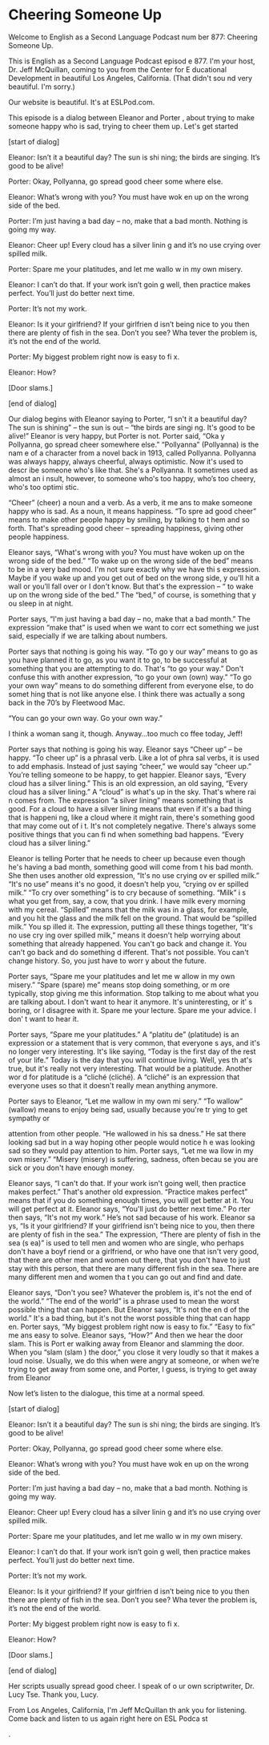 # Cheering Someone Up

Welcome to English as a Second Language Podcast num ber 877: Cheering Someone Up.

This is English as a Second Language Podcast episod e 877. I'm your host, Dr. Jeff McQuillan, coming to you from the Center for E ducational Development in beautiful Los Angeles, California. (That didn't sou nd very beautiful. I'm sorry.)

Our website is beautiful. It's at ESLPod.com.

This episode is a dialog between Eleanor and Porter , about trying to make someone happy who is sad, trying to cheer them up. Let's get started

[start of dialog]

Eleanor:  Isn’t it a beautiful day?  The sun is shi ning; the birds are singing.  It’s good to be alive!

Porter:  Okay, Pollyanna, go spread good cheer some where else.

Eleanor:  What’s wrong with you?  You must have wok en up on the wrong side of the bed.

Porter:  I’m just having a bad day – no, make that a bad month.  Nothing is going my way.

Eleanor:  Cheer up!  Every cloud has a silver linin g and it’s no use crying over spilled milk.

Porter:  Spare me your platitudes, and let me wallo w in my own misery.

Eleanor:  I can’t do that.  If your work isn’t goin g well, then practice makes perfect.  You’ll just do better next time.

Porter:  It’s not my work.

Eleanor:  Is it your girlfriend?  If your girlfrien d isn’t being nice to you then there are plenty of fish in the sea.  Don’t you see?  Wha tever the problem is, it’s not the end of the world.

Porter:  My biggest problem right now is easy to fi x.

 Eleanor:  How?

[Door slams.]

[end of dialog]

Our dialog begins with Eleanor saying to Porter, “I sn't it a beautiful day? The sun is shining” – the sun is out – “the birds are singi ng. It's good to be alive!” Eleanor is very happy, but Porter is not. Porter said, “Oka y Pollyanna, go spread cheer somewhere else.” “Pollyanna” (Pollyanna) is the nam e of a character from a novel back in 1913, called Pollyanna. Pollyanna was  always happy, always cheerful, always optimistic. Now it's used to descr ibe someone who's like that. She's a Pollyanna. It sometimes used as almost an i nsult, however, to someone who's too happy, who’s too cheery, who's too optimi stic.

“Cheer” (cheer) a noun and a verb. As a verb, it me ans to make someone happy who is sad. As a noun, it means happiness. “To spre ad good cheer” means to make other people happy by smiling, by talking to t hem and so forth. That's spreading good cheer – spreading happiness, giving other people happiness.

Eleanor says, “What's wrong with you? You must have  woken up on the wrong side of the bed.” “To wake up on the wrong side of the bed” means to be in a very bad mood. I'm not sure exactly why we have thi s expression. Maybe if you wake up and you get out of bed on the wrong side, y ou'll hit a wall or you’ll fall over or I don't know. But that's the expression – “ to wake up on the wrong side of the bed.” The “bed,” of course, is something that y ou sleep in at night.

Porter says, “I'm just having a bad day – no,  make  that a bad month.” The expression “make that” is used when we want to corr ect something we just said, especially if we are talking about numbers.

Porter says that nothing is going his way. “To go y our way” means to go as you have planned it to go, as you want it to go, to be successful at something that you are attempting to do. That's “to go your way.” Don't confuse this with another expression, “to go your own (own) way.” “To go your  own way” means to do something different from everyone else, to do somet hing that is not like anyone else. I think there was actually a song back in the  70’s by Fleetwood Mac.

“You can go your own way. Go your own way.”

I think a woman sang it, though. Anyway…too much co ffee today, Jeff!

 Porter says that nothing is going his way. Eleanor says “Cheer up” – be happy. “To cheer up” is a phrasal verb. Like a lot of phra sal verbs, it is used to add emphasis. Instead of just saying “cheer,” we would say “cheer up.” You’re telling someone to be happy, to get happier. Eleanor says, “Every cloud has a silver lining.” This is an old expression, an old saying, “Every cloud has a silver lining.” A “cloud” is what's up in the sky. That's where rai n comes from. The expression “a silver lining” means something that is good. For  a cloud to have a silver lining means that even if it's a bad thing that is happeni ng, like a cloud where it might rain, there's something good that may come out of i t. It's not completely negative. There's always some positive things that you can fi nd when something bad happens. “Every cloud has a silver lining.”

Eleanor is telling Porter that he needs to cheer up  because even though he's having a bad month, something good will come from t his bad month. She then uses another old expression, “It's no use crying ov er spilled milk.” “It's no use” means it's no good, it doesn't help you, “crying ov er spilled milk.” “To cry over something” is to cry because of something. “Milk” i s what you get from, say, a cow, that you drink. I have milk every morning with  my cereal. “Spilled” means that the milk was in a glass, for example, and you hit the glass and the milk fell on the ground. That would be “spilled milk.” You sp illed it. The expression, putting all these things together, “It's no use cry ing over spilled milk,” means it doesn't help worrying about something that already happened. You can't go back and change it. You can't go back and do something d ifferent. That's not possible. You can't change history. So, you just have to worr y about the future.

Porter says, “Spare me your platitudes and let me w allow in my own misery.” “Spare (spare) me” means stop doing something, or m ore typically, stop giving me this information. Stop talking to me about what you are talking about. I don't want to hear it anymore. It's uninteresting, or it' s boring, or I disagree with it. Spare me your lecture. Spare me your advice. I don' t want to hear it.

Porter says, “Spare me your platitudes.” A “platitu de” (platitude) is an expression or a statement that is very common, that everyone s ays, and it's no longer very interesting. It's like saying, “Today is the first day of the rest of your life.” Today is the day that you will continue living. Well, yes th at's true, but it's really not very interesting. That would be a platitude. Another wor d for platitude is a “cliché (cliché). A “cliché” is an expression that everyone  uses so that it doesn't really mean anything anymore.

Porter says to Eleanor, “Let me wallow in my own mi sery.” “To wallow” (wallow) means to enjoy being sad, usually because you're tr ying to get sympathy or

attention from other people. “He wallowed in his sa dness.” He sat there looking sad but in a way hoping other people would notice h e was looking sad so they would pay attention to him. Porter says, “Let me wa llow in my own misery.” “Misery (misery) is suffering, sadness, often becau se you are sick or you don't have enough money.

Eleanor says, “I can't do that. If your work isn't going well, then practice makes perfect.” That's another old expression. “Practice makes perfect” means that if you do something enough times, you will get better at it. You will get perfect at it. Eleanor says, “You'll just do better next time.” Po rter then says, “It's not my work.” He’s not sad because of his work. Eleanor sa ys, “Is it your girlfriend? If your girlfriend isn't being nice to you, then there  are plenty of fish in the sea.” The expression, “There are plenty of fish in the sea (s ea)” is used to tell men and women who are single, who perhaps don't have a boyf riend or a girlfriend, or who have one that isn't very good, that there are other  men and women out there, that you don't have to just stay with this person, that there are many different fish in the sea. There are many different men and women tha t you can go out and find and date.

Eleanor says, “Don't you see? Whatever the problem is, it's not the end of the world.” “The end of the world” is a phrase used to mean the worst possible thing that can happen. But Eleanor says, “It's not the en d of the world.” It's a bad thing, but it's not the worst possible thing that can happ en. Porter says, “My biggest problem right now is easy to fix.” “Easy to fix” me ans easy to solve. Eleanor says, “How?” And then we hear the door slam. This is Port er walking away from Eleanor and slamming the door. When you “slam (slam ) the door,” you close it very loudly so that it makes a loud noise. Usually,  we do this when were angry at someone, or when we’re trying to get away from some one, and Porter, I guess, is trying to get away from Eleanor

Now let’s listen to the dialogue, this time at a normal speed.

[start of dialog]

Eleanor:  Isn’t it a beautiful day?  The sun is shi ning; the birds are singing.  It’s good to be alive!

Porter:  Okay, Pollyanna, go spread good cheer some where else.

Eleanor:  What’s wrong with you?  You must have wok en up on the wrong side of the bed.

Porter:  I’m just having a bad day – no, make that a bad month.  Nothing is going my way.

Eleanor:  Cheer up!  Every cloud has a silver linin g and it’s no use crying over spilled milk.

Porter:  Spare me your platitudes, and let me wallo w in my own misery.

Eleanor:  I can’t do that.  If your work isn’t goin g well, then practice makes perfect.  You’ll just do better next time.

Porter:  It’s not my work.

Eleanor:  Is it your girlfriend?  If your girlfrien d isn’t being nice to you then there are plenty of fish in the sea.  Don’t you see?  Wha tever the problem is, it’s not the end of the world.

Porter:  My biggest problem right now is easy to fi x.

Eleanor:  How?

[Door slams.]

[end of dialog]

Her scripts usually spread good cheer. I speak of o ur own scriptwriter, Dr. Lucy Tse. Thank you, Lucy.

From Los Angeles, California, I'm Jeff McQuillan th ank you for listening. Come back and listen to us again right here on ESL Podca st

.


